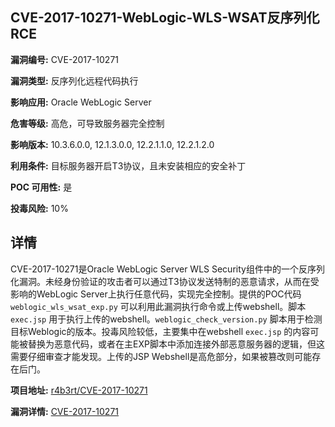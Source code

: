 ## CVE-2017-10271-WebLogic-WLS-WSAT反序列化RCE

**漏洞编号:** CVE-2017-10271

**漏洞类型:** 反序列化远程代码执行

**影响应用:** Oracle WebLogic Server

**危害等级:** 高危，可导致服务器完全控制

**影响版本:** 10.3.6.0.0, 12.1.3.0.0, 12.2.1.1.0, 12.2.1.2.0

**利用条件:** 目标服务器开启T3协议，且未安装相应的安全补丁

**POC 可用性:** 是

**投毒风险:** 10%

## 详情

CVE-2017-10271是Oracle WebLogic Server WLS Security组件中的一个反序列化漏洞。未经身份验证的攻击者可以通过T3协议发送特制的恶意请求，从而在受影响的WebLogic Server上执行任意代码，实现完全控制。提供的POC代码 `weblogic_wls_wsat_exp.py` 可以利用此漏洞执行命令或上传webshell。脚本`exec.jsp` 用于执行上传的webshell。`weblogic_check_version.py` 脚本用于检测目标Weblogic的版本。投毒风险较低，主要集中在webshell `exec.jsp` 的内容可能被替换为恶意代码，或者在主EXP脚本中添加连接外部恶意服务器的逻辑，但这需要仔细审查才能发现。上传的JSP Webshell是高危部分，如果被篡改则可能存在后门。

**项目地址:** [r4b3rt/CVE-2017-10271](https://github.com/r4b3rt/CVE-2017-10271)

**漏洞详情:** [CVE-2017-10271](https://nvd.nist.gov/vuln/detail/CVE-2017-10271)